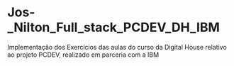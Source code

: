 # Jos-_Nilton_Full_stack_PCDEV_DH_IBM
Implementação dos Exercícios das aulas do curso da Digital House relativo ao projeto PCDEV, realizado em parceria com a IBM
